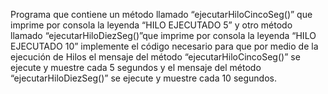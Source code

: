 Programa que contiene un método llamado “ejecutarHiloCincoSeg()” que
imprime por consola la leyenda “HILO EJECUTADO 5” y otro método llamado
“ejecutarHiloDiezSeg()”que imprime por consola la leyenda “HILO EJECUTADO 10” implemente
el código necesario para que por medio de la ejecución de Hilos el mensaje del método
“ejecutarHiloCincoSeg()” se ejecute y muestre cada 5 segundos y el mensaje del método
“ejecutarHiloDiezSeg()” se ejecute y muestre cada 10 segundos.
